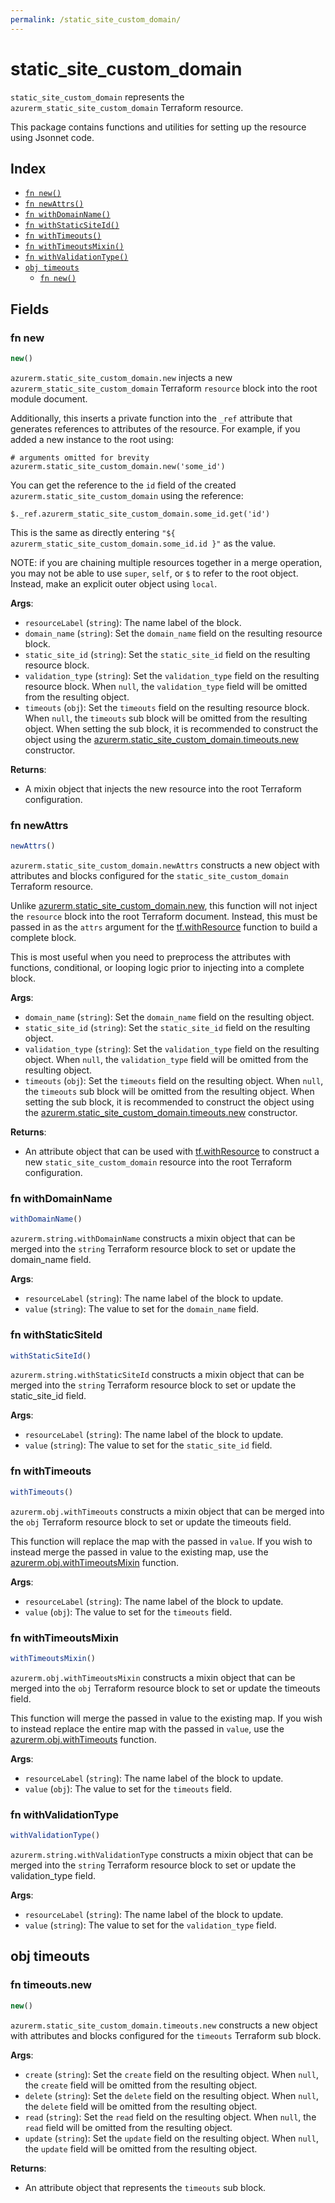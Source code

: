 ```yaml
---
permalink: /static_site_custom_domain/
---
```


# static_site_custom_domain

`static_site_custom_domain` represents the `azurerm_static_site_custom_domain` Terraform resource.



This package contains functions and utilities for setting up the resource using Jsonnet code.


## Index

* [`fn new()`](#fn-new)
* [`fn newAttrs()`](#fn-newattrs)
* [`fn withDomainName()`](#fn-withdomainname)
* [`fn withStaticSiteId()`](#fn-withstaticsiteid)
* [`fn withTimeouts()`](#fn-withtimeouts)
* [`fn withTimeoutsMixin()`](#fn-withtimeoutsmixin)
* [`fn withValidationType()`](#fn-withvalidationtype)
* [`obj timeouts`](#obj-timeouts)
  * [`fn new()`](#fn-timeoutsnew)

## Fields

### fn new

```ts
new()
```


`azurerm.static_site_custom_domain.new` injects a new `azurerm_static_site_custom_domain` Terraform `resource`
block into the root module document.

Additionally, this inserts a private function into the `_ref` attribute that generates references to attributes of the
resource. For example, if you added a new instance to the root using:

    # arguments omitted for brevity
    azurerm.static_site_custom_domain.new('some_id')

You can get the reference to the `id` field of the created `azurerm.static_site_custom_domain` using the reference:

    $._ref.azurerm_static_site_custom_domain.some_id.get('id')

This is the same as directly entering `"${ azurerm_static_site_custom_domain.some_id.id }"` as the value.

NOTE: if you are chaining multiple resources together in a merge operation, you may not be able to use `super`, `self`,
or `$` to refer to the root object. Instead, make an explicit outer object using `local`.

**Args**:
  - `resourceLabel` (`string`): The name label of the block.
  - `domain_name` (`string`): Set the `domain_name` field on the resulting resource block.
  - `static_site_id` (`string`): Set the `static_site_id` field on the resulting resource block.
  - `validation_type` (`string`): Set the `validation_type` field on the resulting resource block. When `null`, the `validation_type` field will be omitted from the resulting object.
  - `timeouts` (`obj`): Set the `timeouts` field on the resulting resource block. When `null`, the `timeouts` sub block will be omitted from the resulting object. When setting the sub block, it is recommended to construct the object using the [azurerm.static_site_custom_domain.timeouts.new](#fn-timeoutsnew) constructor.

**Returns**:
- A mixin object that injects the new resource into the root Terraform configuration.


### fn newAttrs

```ts
newAttrs()
```


`azurerm.static_site_custom_domain.newAttrs` constructs a new object with attributes and blocks configured for the `static_site_custom_domain`
Terraform resource.

Unlike [azurerm.static_site_custom_domain.new](#fn-new), this function will not inject the `resource`
block into the root Terraform document. Instead, this must be passed in as the `attrs` argument for the
[tf.withResource](https://github.com/tf-libsonnet/core/tree/main/docs#fn-withresource) function to build a complete block.

This is most useful when you need to preprocess the attributes with functions, conditional, or looping logic prior to
injecting into a complete block.

**Args**:
  - `domain_name` (`string`): Set the `domain_name` field on the resulting object.
  - `static_site_id` (`string`): Set the `static_site_id` field on the resulting object.
  - `validation_type` (`string`): Set the `validation_type` field on the resulting object. When `null`, the `validation_type` field will be omitted from the resulting object.
  - `timeouts` (`obj`): Set the `timeouts` field on the resulting object. When `null`, the `timeouts` sub block will be omitted from the resulting object. When setting the sub block, it is recommended to construct the object using the [azurerm.static_site_custom_domain.timeouts.new](#fn-timeoutsnew) constructor.

**Returns**:
  - An attribute object that can be used with [tf.withResource](https://github.com/tf-libsonnet/core/tree/main/docs#fn-withresource) to construct a new `static_site_custom_domain` resource into the root Terraform configuration.


### fn withDomainName

```ts
withDomainName()
```

`azurerm.string.withDomainName` constructs a mixin object that can be merged into the `string`
Terraform resource block to set or update the domain_name field.



**Args**:
  - `resourceLabel` (`string`): The name label of the block to update.
  - `value` (`string`): The value to set for the `domain_name` field.


### fn withStaticSiteId

```ts
withStaticSiteId()
```

`azurerm.string.withStaticSiteId` constructs a mixin object that can be merged into the `string`
Terraform resource block to set or update the static_site_id field.



**Args**:
  - `resourceLabel` (`string`): The name label of the block to update.
  - `value` (`string`): The value to set for the `static_site_id` field.


### fn withTimeouts

```ts
withTimeouts()
```

`azurerm.obj.withTimeouts` constructs a mixin object that can be merged into the `obj`
Terraform resource block to set or update the timeouts field.

This function will replace the map with the passed in `value`. If you wish to instead merge the
passed in value to the existing map, use the [azurerm.obj.withTimeoutsMixin](TODO) function.

**Args**:
  - `resourceLabel` (`string`): The name label of the block to update.
  - `value` (`obj`): The value to set for the `timeouts` field.


### fn withTimeoutsMixin

```ts
withTimeoutsMixin()
```

`azurerm.obj.withTimeoutsMixin` constructs a mixin object that can be merged into the `obj`
Terraform resource block to set or update the timeouts field.

This function will merge the passed in value to the existing map. If you wish
to instead replace the entire map with the passed in `value`, use the [azurerm.obj.withTimeouts](TODO)
function.


**Args**:
  - `resourceLabel` (`string`): The name label of the block to update.
  - `value` (`obj`): The value to set for the `timeouts` field.


### fn withValidationType

```ts
withValidationType()
```

`azurerm.string.withValidationType` constructs a mixin object that can be merged into the `string`
Terraform resource block to set or update the validation_type field.



**Args**:
  - `resourceLabel` (`string`): The name label of the block to update.
  - `value` (`string`): The value to set for the `validation_type` field.


## obj timeouts



### fn timeouts.new

```ts
new()
```


`azurerm.static_site_custom_domain.timeouts.new` constructs a new object with attributes and blocks configured for the `timeouts`
Terraform sub block.



**Args**:
  - `create` (`string`): Set the `create` field on the resulting object. When `null`, the `create` field will be omitted from the resulting object.
  - `delete` (`string`): Set the `delete` field on the resulting object. When `null`, the `delete` field will be omitted from the resulting object.
  - `read` (`string`): Set the `read` field on the resulting object. When `null`, the `read` field will be omitted from the resulting object.
  - `update` (`string`): Set the `update` field on the resulting object. When `null`, the `update` field will be omitted from the resulting object.

**Returns**:
  - An attribute object that represents the `timeouts` sub block.
